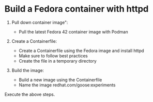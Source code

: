 # Build a Fedora container with httpd

1. Pull down container image":
    - Pull the latest Fedora 42 container image with Podman

2. Create a Containerfile:
    - Create a Containerfile using the Fedora image and install httpd
    - Make sure to follow best practices
    - Create the file in a temporary directory

3. Build the image:
    - Build a new image using the Containerfile
    - Name the image redhat.com/goose:experiments

Execute the above steps.
